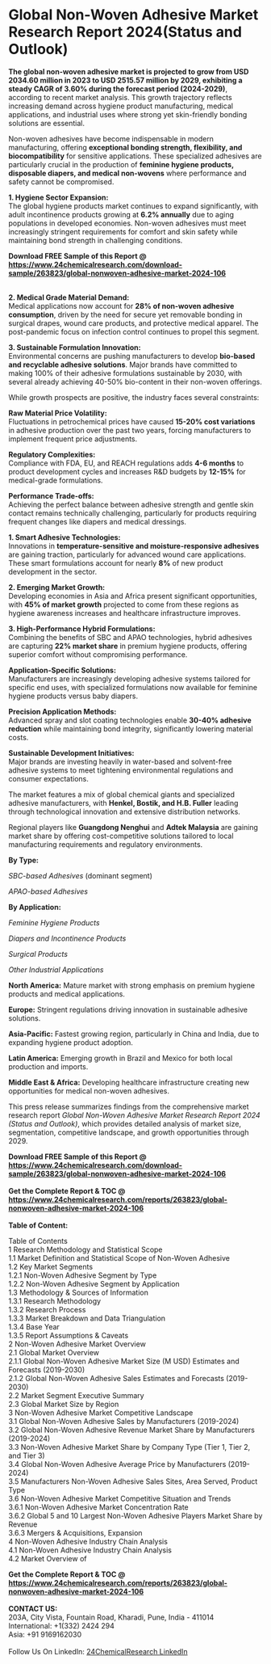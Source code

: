 <h1>Global Non-Woven Adhesive Market Research Report 2024(Status and Outlook)</h1><p><strong>The global non-woven adhesive market is projected to grow from USD 2034.60 million in 2023 to USD 2515.57 million by 2029, exhibiting a steady CAGR of 3.60% during the forecast period (2024-2029)</strong>, according to recent market analysis. This growth trajectory reflects increasing demand across hygiene product manufacturing, medical applications, and industrial uses where strong yet skin-friendly bonding solutions are essential.</p><p>Non-woven adhesives have become indispensable in modern manufacturing, offering <strong>exceptional bonding strength, flexibility, and biocompatibility</strong> for sensitive applications. These specialized adhesives are particularly crucial in the production of <strong>feminine hygiene products, disposable diapers, and medical non-wovens</strong> where performance and safety cannot be compromised.</p><p><strong>1. Hygiene Sector Expansion:</strong><br>
The global hygiene products market continues to expand significantly, with adult incontinence products growing at <strong>6.2% annually</strong> due to aging populations in developed economies. Non-woven adhesives must meet increasingly stringent requirements for comfort and skin safety while maintaining bond strength in challenging conditions.</p><div><b>Download FREE Sample of this Report @ 
            <a href="https://www.24chemicalresearch.com/download-sample/263823/global-nonwoven-adhesive-market-2024-106">
            https://www.24chemicalresearch.com/download-sample/263823/global-nonwoven-adhesive-market-2024-106</a></b></div><br><p><strong>2. Medical Grade Material Demand:</strong><br>
Medical applications now account for <strong>28% of non-woven adhesive consumption</strong>, driven by the need for secure yet removable bonding in surgical drapes, wound care products, and protective medical apparel. The post-pandemic focus on infection control continues to propel this segment.</p><p><strong>3. Sustainable Formulation Innovation:</strong><br>
Environmental concerns are pushing manufacturers to develop <strong>bio-based and recyclable adhesive solutions</strong>. Major brands have committed to making 100% of their adhesive formulations sustainable by 2030, with several already achieving 40-50% bio-content in their non-woven offerings.</p><p>While growth prospects are positive, the industry faces several constraints:</p><p><strong>Raw Material Price Volatility:</strong><br>
    Fluctuations in petrochemical prices have caused <strong>15-20% cost variations</strong> in adhesive production over the past two years, forcing manufacturers to implement frequent price adjustments.</p><p><strong>Regulatory Complexities:</strong><br>
    Compliance with FDA, EU, and REACH regulations adds <strong>4-6 months</strong> to product development cycles and increases R&amp;D budgets by <strong>12-15%</strong> for medical-grade formulations.</p><p><strong>Performance Trade-offs:</strong><br>
    Achieving the perfect balance between adhesive strength and gentle skin contact remains technically challenging, particularly for products requiring frequent changes like diapers and medical dressings.</p><p><strong>1. Smart Adhesive Technologies:</strong><br>
Innovations in <strong>temperature-sensitive and moisture-responsive adhesives</strong> are gaining traction, particularly for advanced wound care applications. These smart formulations account for nearly <strong>8%</strong> of new product development in the sector.</p><p><strong>2. Emerging Market Growth:</strong><br>
Developing economies in Asia and Africa present significant opportunities, with <strong>45% of market growth</strong> projected to come from these regions as hygiene awareness increases and healthcare infrastructure improves.</p><p><strong>3. High-Performance Hybrid Formulations:</strong><br>
Combining the benefits of SBC and APAO technologies, hybrid adhesives are capturing <strong>22% market share</strong> in premium hygiene products, offering superior comfort without compromising performance.</p><p><strong>Application-Specific Solutions:</strong><br>
    Manufacturers are increasingly developing adhesive systems tailored for specific end uses, with specialized formulations now available for feminine hygiene products versus baby diapers.</p><p><strong>Precision Application Methods:</strong><br>
    Advanced spray and slot coating technologies enable <strong>30-40% adhesive reduction</strong> while maintaining bond integrity, significantly lowering material costs.</p><p><strong>Sustainable Development Initiatives:</strong><br>
    Major brands are investing heavily in water-based and solvent-free adhesive systems to meet tightening environmental regulations and consumer expectations.</p><p>The market features a mix of global chemical giants and specialized adhesive manufacturers, with <strong>Henkel, Bostik, and H.B. Fuller</strong> leading through technological innovation and extensive distribution networks.</p><p>Regional players like <strong>Guangdong Nenghui</strong> and <strong>Adtek Malaysia</strong> are gaining market share by offering cost-competitive solutions tailored to local manufacturing requirements and regulatory environments.</p><p><strong>By Type:</strong></p><p><em>SBC-based Adhesives</em> (dominant segment)</p><p><em>APAO-based Adhesives</em></p><p><strong>By Application:</strong></p><p><em>Feminine Hygiene Products</em></p><p><em>Diapers and Incontinence Products</em></p><p><em>Surgical Products</em></p><p><em>Other Industrial Applications</em></p><p><strong>North America:</strong> Mature market with strong emphasis on premium hygiene products and medical applications.</p><p><strong>Europe:</strong> Stringent regulations driving innovation in sustainable adhesive solutions.</p><p><strong>Asia-Pacific:</strong> Fastest growing region, particularly in China and India, due to expanding hygiene product adoption.</p><p><strong>Latin America:</strong> Emerging growth in Brazil and Mexico for both local production and imports.</p><p><strong>Middle East &amp; Africa:</strong> Developing healthcare infrastructure creating new opportunities for medical non-woven adhesives.</p><p>This press release summarizes findings from the comprehensive market research report <em>Global Non-Woven Adhesive Market Research Report 2024 (Status and Outlook)</em>, which provides detailed analysis of market size, segmentation, competitive landscape, and growth opportunities through 2029.</p><div><b>Download FREE Sample of this Report @ 
            <a href="https://www.24chemicalresearch.com/download-sample/263823/global-nonwoven-adhesive-market-2024-106">
            https://www.24chemicalresearch.com/download-sample/263823/global-nonwoven-adhesive-market-2024-106</a></b></div><br><div><b>Get the Complete Report & TOC @ 
            <a href="https://www.24chemicalresearch.com/reports/263823/global-nonwoven-adhesive-market-2024-106">
            https://www.24chemicalresearch.com/reports/263823/global-nonwoven-adhesive-market-2024-106</a></b></div><br>
            <b>Table of Content:</b><p>Table of Contents<br />
1 Research Methodology and Statistical Scope<br />
1.1 Market Definition and Statistical Scope of Non-Woven Adhesive<br />
1.2 Key Market Segments<br />
1.2.1 Non-Woven Adhesive Segment by Type<br />
1.2.2 Non-Woven Adhesive Segment by Application<br />
1.3 Methodology & Sources of Information<br />
1.3.1 Research Methodology<br />
1.3.2 Research Process<br />
1.3.3 Market Breakdown and Data Triangulation<br />
1.3.4 Base Year<br />
1.3.5 Report Assumptions & Caveats<br />
2 Non-Woven Adhesive Market Overview<br />
2.1 Global Market Overview<br />
2.1.1 Global Non-Woven Adhesive Market Size (M USD) Estimates and Forecasts (2019-2030)<br />
2.1.2 Global Non-Woven Adhesive Sales Estimates and Forecasts (2019-2030)<br />
2.2 Market Segment Executive Summary<br />
2.3 Global Market Size by Region<br />
3 Non-Woven Adhesive Market Competitive Landscape<br />
3.1 Global Non-Woven Adhesive Sales by Manufacturers (2019-2024)<br />
3.2 Global Non-Woven Adhesive Revenue Market Share by Manufacturers (2019-2024)<br />
3.3 Non-Woven Adhesive Market Share by Company Type (Tier 1, Tier 2, and Tier 3)<br />
3.4 Global Non-Woven Adhesive Average Price by Manufacturers (2019-2024)<br />
3.5 Manufacturers Non-Woven Adhesive Sales Sites, Area Served, Product Type<br />
3.6 Non-Woven Adhesive Market Competitive Situation and Trends<br />
3.6.1 Non-Woven Adhesive Market Concentration Rate<br />
3.6.2 Global 5 and 10 Largest Non-Woven Adhesive Players Market Share by Revenue<br />
3.6.3 Mergers & Acquisitions, Expansion<br />
4 Non-Woven Adhesive Industry Chain Analysis<br />
4.1 Non-Woven Adhesive Industry Chain Analysis<br />
4.2 Market Overview of</p><div><b>Get the Complete Report & TOC @ 
            <a href="https://www.24chemicalresearch.com/reports/263823/global-nonwoven-adhesive-market-2024-106">
            https://www.24chemicalresearch.com/reports/263823/global-nonwoven-adhesive-market-2024-106</a></b></div><br><b>CONTACT US:</b><br>
            203A, City Vista, Fountain Road, Kharadi, Pune, India - 411014<br>
            International: +1(332) 2424 294<br>
            Asia: +91 9169162030 <br><br>
            Follow Us On LinkedIn: <a href="https://www.linkedin.com/company/24chemicalresearch/">24ChemicalResearch LinkedIn</a>